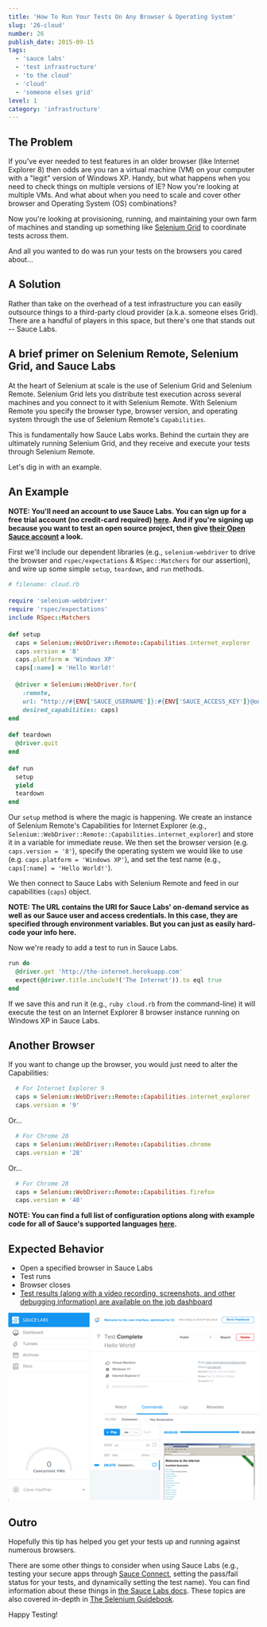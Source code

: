 ```yaml
---
title: 'How To Run Your Tests On Any Browser & Operating System'
slug: '26-cloud'
number: 26
publish_date: 2015-09-15
tags:
  - 'sauce labs'
  - 'test infrastructure'
  - 'to the cloud'
  - 'cloud'
  - 'someone elses grid'
level: 1
category: 'infrastructure'
---
```


## The Problem

If you've ever needed to test features in an older browser (like Internet Explorer 8) then odds are you ran a virtual machine (VM) on your computer with a "legit" version of Windows XP. Handy, but what happens when you need to check things on multiple versions of IE? Now you're looking at multiple VMs. And what about when you need to scale and cover other browser and Operating System (OS) combinations?

Now you're looking at provisioning, running, and maintaining your own farm of machines and standing up something like [Selenium Grid](http://elementalselenium.com/tips/52-grid) to coordinate tests across them.

And all you wanted to do was run your tests on the browsers you cared about...

## A Solution

Rather than take on the overhead of a test infrastructure you can easily outsource things to a third-party cloud provider (a.k.a. someone elses Grid). There are a handful of players in this space, but there's one that stands out -- Sauce Labs.

## A brief primer on Selenium Remote, Selenium Grid, and Sauce Labs

At the heart of Selenium at scale is the use of Selenium Grid and Selenium Remote. Selenium Grid lets you distribute test execution across several machines and you connect to it with Selenium Remote. With Selenium Remote you specify the browser type, browser version, and operating system through the use of Selenium Remote's `Capabilities`.

This is fundamentally how Sauce Labs works. Behind the curtain they are ultimately running Selenium Grid, and they receive and execute your tests through Selenium Remote.

Let's dig in with an example.

## An Example

**NOTE: You'll need an account to use Sauce Labs. You can sign up for a free trial account (no credit-card required) [here](https://saucelabs.com/signup/trial). And if you're signing up because you want to test an open source project, then give [their Open Sauce account](https://saucelabs.com/opensauce) a look.**

First we'll include our dependent libraries (e.g., `selenium-webdriver` to drive the browser and `rspec/expectations` & `RSpec::Matchers` for our assertion), and wire up some simple `setup`, `teardown`, and `run` methods.

```ruby
# filename: cloud.rb

require 'selenium-webdriver'
require 'rspec/expectations'
include RSpec::Matchers

def setup
  caps = Selenium::WebDriver::Remote::Capabilities.internet_explorer
  caps.version = '8'
  caps.platform = 'Windows XP'
  caps[:name] = 'Hello World!'

  @driver = Selenium::WebDriver.for(
    :remote,
    url: "http://#{ENV['SAUCE_USERNAME']}:#{ENV['SAUCE_ACCESS_KEY']}@ondemand.saucelabs.com:80/wd/hub",
    desired_capabilities: caps)
end

def teardown
  @driver.quit
end

def run
  setup
  yield
  teardown
end
```

Our `setup` method is where the magic is happening. We create an instance of Selenium Remote's Capabilities for Internet Explorer (e.g., `Selenium::WebDriver::Remote::Capabilities.internet_explorer`) and store it in a variable for immediate reuse. We then set the browser version (e.g. `caps.version = '8'`), specify the operating system we would like to use (e.g. `caps.platform = 'Windows XP'`), and set the test name (e.g., `caps[:name] = 'Hello World!'`).

We then connect to Sauce Labs with Selenium Remote and feed in our capabilities (`caps`) object.

**NOTE: The URL contains the URI for Sauce Labs' on-demand service as well as our Sauce user and access credentials. In this case, they are specified through environment variables. But you can just as easily hard-code your info here.**

Now we're ready to add a test to run in Sauce Labs.

```ruby
run do
  @driver.get 'http://the-internet.herokuapp.com'
  expect(@driver.title.include?('The Internet')).to eql true
end
```

If we save this and run it (e.g., `ruby cloud.rb` from the command-line) it will execute the test on an Internet Explorer 8 browser instance running on Windows XP in Sauce Labs.

## Another Browser

If you want to change up the browser, you would just need to alter the Capabilities:

```ruby
  # For Internet Explorer 9
  caps = Selenium::WebDriver::Remote::Capabilities.internet_explorer
  caps.version = '9'
```

Or...

```ruby
  # For Chrome 28
  caps = Selenium::WebDriver::Remote::Capabilities.chrome
  caps.version = '28'
```

Or...

```ruby
  # For Chrome 28
  caps = Selenium::WebDriver::Remote::Capabilities.firefox
  caps.version = '40'
```

**NOTE: You can find a full list of configuration options along with example code for all of Sauce's supported languages [here](https://docs.saucelabs.com/reference/platforms-configurator/#/).**

## Expected Behavior

- Open a specified browser in Sauce Labs
- Test runs
- Browser closes
- [Test results (along with a video recording, screenshots, and other debugging information) are available on the job dashboard](https://saucelabs.com/beta/tests/c9ab7289e33b4dae95058679aeebff29/commands)

![Sauce Labs Job Report](./../images/sauce-job.png)

## Outro

Hopefully this tip has helped you get your tests up and running against numerous browsers.

There are some other things to consider when using Sauce Labs (e.g., testing your secure apps through [Sauce Connect](https://docs.saucelabs.com/reference/sauce-connect/), setting the pass/fail status for your tests, and dynamically setting the test name). You can find information about these things in [the Sauce Labs docs](https://docs.saucelabs.com/). These topics are also covered in-depth in [The Selenium Guidebook](https://seleniumguidebook.com/).

Happy Testing!
